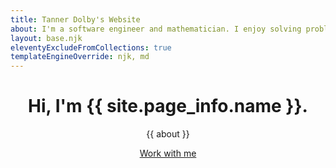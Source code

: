 ```yaml
--- 
title: Tanner Dolby's Website
about: I'm a software engineer and mathematician. I enjoy solving problems and building things for the web.
layout: base.njk
eleventyExcludeFromCollections: true
templateEngineOverride: njk, md
---
```


<header class="welcome-container">
    <div class="home-banner">
        <div class="hero-content">
            <h1>Hi, I'm {{ site.page_info.name }}.</h1>
            <p>{{ about }}</p>
            <a class="reach-me button hero" href="/contact">Work with me</a>
        </div>
    </div>
</header>